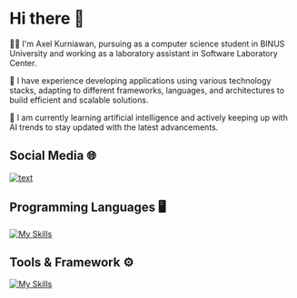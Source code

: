 # Hi there 👋

🧒🏻 I'm Axel Kurniawan, pursuing as a computer science student in BINUS University and working as a laboratory assistant in Software Laboratory Center. 

🌟 I have experience developing applications using various technology stacks, adapting to different frameworks, languages, and architectures to build efficient and scalable solutions.

📔 I am currently learning artificial intelligence and actively keeping up with AI trends to stay updated with the latest advancements.

## Social Media 🌐
[![text](https://img.shields.io/badge/LinkedIn-0077B5?style=for-the-badge&logo=linkedin&logoColor=white)](https://www.linkedin.com/in/axel-kurniawan-970848226/)

## Programming Languages 🖥️
[![My Skills](https://skillicons.dev/icons?i=js,c,cs,cpp,java,python,php,kotlin,rust,go,ts)](https://skillicons.dev)

## Tools & Framework ⚙️
[![My Skills](https://skillicons.dev/icons?i=laravel,react,vite,unity,tailwind,bootstrap,docker,express,mongodb,firebase,mysql,postgresql,flask,electron,tauri,sklearn,tensorflow,scss,svelte,nest,azure,terraform,git)](https://skillicons.dev)
<!--
**axelkrnwn/axelkrnwn** is a ✨ _special_ ✨ repository because its `README.md` (this file) appears on your GitHub profile.

Here are some ideas to get you started:

-  I’m currently working on ...
-  I’m currently learning ...
- 👯 I’m looking to collaborate on ...
- 🤔 I’m looking for help with ...
- 💬 Ask me about ...
- 📫 How to reach me: ...
- 😄 Pronouns: ...
- ⚡ Fun fact: ...
-->
